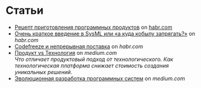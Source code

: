 # Статьи

- [Рецепт приготовления программных продуктов](Рецепт%20приготовления%20программных%20продуктов.md) on [habr.com](https://habr.com/ru/post/700042/)
- [Очень краткое введение в SysML или «а куда кобылу запрягать?»](https://habr.com/ru/post/542606/)  on *habr.com*
- [Codefreeze и непрерывная поставка](https://habr.com/ru/company/solarsecurity/blog/307880/) on *habr.com*
- [Продукт vs Технология](https://medium.com/@ganouver/антипродуктовый-подход-74dfeb4c6a3a) on *medium.com*<br/> *Что отличает продуктовый подход от технологического. Как технологическая платформа снижает стоимость создания уникальных решений.*
- [Эволюционная разработка программных систем](https://medium.com/@ganouver/%D1%8D%D0%B2%D0%BE%D0%BB%D1%8E%D1%86%D0%B8%D0%BE%D0%BD%D0%BD%D0%B0%D1%8F-%D1%80%D0%B0%D0%B7%D1%80%D0%B0%D0%B1%D0%BE%D1%82%D0%BA%D0%B0-%D0%BF%D1%80%D0%BE%D0%B3%D1%80%D0%B0%D0%BC%D0%BC%D0%BD%D1%8B%D1%85-%D1%81%D0%B8%D1%81%D1%82%D0%B5%D0%BC-5b84347b5bc) on *medium.com*